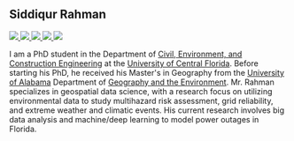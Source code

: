 ## Siddiqur Rahman
<p align="left">
  <a href="https://scholar.google.com/citations?user=KtDRm00AAAAJ&hl=en">
    <img src="https://img.shields.io/badge/Google-Scholar-lightgrey?style=flat-square" />
  </a>
  <a href="https://www.linkedin.com/in/msrahman21/">
    <img src="https://img.shields.io/badge/My-LinkedIn-blue?style=flat-square&logo=LinkedIn&logoColor=white" />
  </a>
  <a href="https://core-lab.weebly.com/people.html">
    <img src="https://img.shields.io/badge/CORE-LAB-orange?style=flat-square" />
  </a>
  <a href="https://core-lab.weebly.com/people.html">
    <img src="https://img.shields.io/badge/My-CV-lightgreen?style=flat-square" />
  </a>
  <a href="https://siddik95.github.io/">
    <img src="https://img.shields.io/badge/Personal-Website-darkgreen?style=flat-square" />
  </a>
  
</p>


I am a PhD student in the Department of [Civil, Environment, and Construction Engineering](https://www.cece.ucf.edu/) at the [University of Central Florida](https://www.ucf.edu/). Before starting his PhD, he received his Master's in Geography from the [University of Alabama](https://www.ua.edu/) Department of [Geography and the Environment](https://geography.ua.edu/). Mr. Rahman specializes in geospatial data science, with a research focus on utilizing environmental data to study multihazard risk assessment, grid reliability, and extreme weather and climatic events. His current research involves big data analysis and machine/deep learning to model power outages in Florida.
